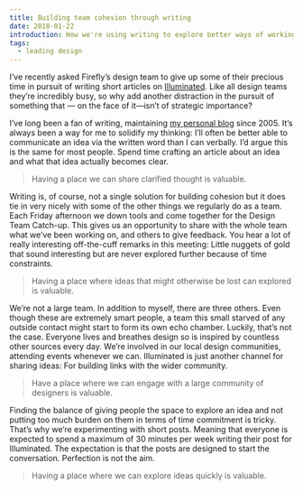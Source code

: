 ```yaml
---
title: Building team cohesion through writing
date: 2018-01-22
introduction: How we're using writing to explore better ways of working together.
tags:
  - leading design
---
```

I’ve recently asked Firefly’s design team to give up some of their precious time in pursuit of writing short articles on [Illuminated](https://medium.com/firefly-design). Like all design teams they’re incredibly busy, so why add another distraction in the pursuit of something that — on the face of it—isn’t of strategic importance?

I’ve long been a fan of writing, maintaining [my personal blog](https://roobottom.com/) since 2005. It’s always been a way for me to solidify my thinking: I’ll often be better able to communicate an idea via the written word than I can verbally. I’d argue this is the same for most people. Spend time crafting an article about an idea and what that idea actually becomes clear.

> Having a place we can share clarified thought is valuable.

Writing is, of course, not a single solution for building cohesion but it does tie in very nicely with some of the other things we regularly do as a team. Each Friday afternoon we down tools and come together for the Design Team Catch-up. This gives us an opportunity to share with the whole team what we’ve been working on, and others to give feedback. You hear a lot of really interesting off-the-cuff remarks in this meeting: Little nuggets of gold that sound interesting but are never explored further because of time constraints.

> Having a place where ideas that might otherwise be lost can explored is valuable.

We’re not a large team. In addition to myself, there are three others. Even though these are extremely smart people, a team this small starved of any outside contact might start to form its own echo chamber. Luckily, that’s not the case. Everyone lives and breathes design so is inspired by countless other sources every day. We’re involved in our local design communities, attending events whenever we can. Illuminated is just another channel for sharing ideas: For building links with the wider community.

> Have a place where we can engage with a large community of designers is valuable.

Finding the balance of giving people the space to explore an idea and not putting too much burden on them in terms of time commitment is tricky. That’s why we’re experimenting with short posts. Meaning that everyone is expected to spend a maximum of 30 minutes per week writing their post for Illuminated. The expectation is that the posts are designed to start the conversation. Perfection is not the aim.

> Having a place where we can explore ideas quickly is valuable.